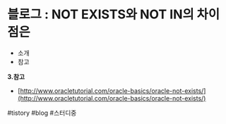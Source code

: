 # 블로그 : NOT EXISTS와 NOT IN의 차이점은
* 소개
* 참고

**3.참고**

* [http://www.oracletutorial.com/oracle-basics/oracle-not-exists/](http://www.oracletutorial.com/oracle-basics/oracle-not-exists/)

#tistory #blog #스터디중